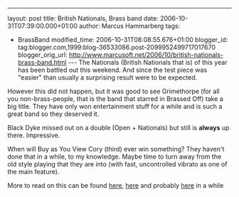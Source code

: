 ---
layout: post
title: British Nationals, Brass band
date: 2006-10-31T07:39:00.000+01:00
author: Marcus Hammarberg
tags:
  - BrassBand
modified_time: 2006-10-31T08:08:55.676+01:00
blogger_id: tag:blogger.com,1999:blog-36533086.post-2099952499717017670
blogger_orig_url: http://www.marcusoft.net/2006/10/british-nationals-brass-band.html ---
The Nationals (British Nationals that is) of this year has been battled
out this weekend. And since the test piece was "easier" than usually a
surprising result were to be expected.

However this did not happen, but it was good to see Grimethorpe (for all
you non-brass-people, that is the band that starred in Brassed Off) take
a big title. They have only won entertainment stuff for a while and is
such a great band so they deserved it.

Black Dyke missed out on a double (Open + Nationals) but still is
**always** up there. Impressive.

When will Buy as You View Cory (third) ever win something? They haven't
done that in a while, to my knowledge. Maybe time to turn away from the
old style playing that they are into (with fast, uncontrolled vibrato as
one of the main feature).

More to read on this can be found
[here](http://www.4barsrest.com/news/detail.asp?id=4311),
[here](http://www.4barsrest.com/results/nationals_champ.asp) and
probably [here](http://www.grimethorpeband.com/) in a while
